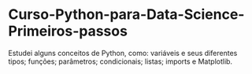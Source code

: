 # Curso-Python-para-Data-Science-Primeiros-passos
Estudei alguns conceitos de Python, como: variáveis e seus diferentes tipos; funções; parâmetros; condicionais; listas; imports e Matplotlib.
